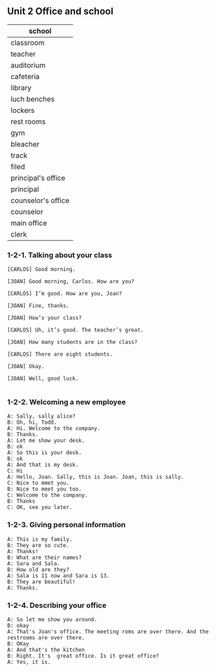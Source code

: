 ## Unit 2 Office and school

| school             |
| ------------------ |
| classroom          |
| teacher            |
| auditorium         |
| cafeteria          |
| library            |
| luch benches       |
| lockers            |
| rest rooms         |
| gym                |
| bleacher           |
| track              |
| filed              |
| principal's office |
| principal          |
| counselor's office |
| counselor          |
| main office        |
| clerk              |

### 1-2-1. Talking about your class

```
[CARLOS] Good morning.

[JOAN] Good morning, Carlos. How are you?

[CARLOS] I’m good. How are you, Joan?

[JOAN] Fine, thanks.

[JOAN] How’s your class?

[CARLOS] Uh, it’s good. The teacher’s great.

[JOAN] How many students are in the class?

[CARLOS] There are eight students.

[JOAN] Okay.

[JOAN] Well, good luck.


```

### 1-2-2. Welcoming a new employee

```
A: Sally, sally alice?
B: Oh, hi, Todd.
A: Hi. Welcome to the company.
B: Thanks.
A: Let me show your desk.
B: ok
A: So this is your desk.
B: ok
A: And that is my desk.
C: Hi
A: Hello, Joan. Sally, this is Joan. Joan, this is sally.
C: Nice to mmet you.
B: Nice to meet you too.
C: Welcome to the company. 
B: Thanks
C: OK, see you later.
```



### 1-2-3. Giving personal information

```
A: This is my family.
B: They are so cute.
A: Thanks!
B: What are their names? 
A: Sara and Sala.
B: How old are they?
A: Sala is 11 now and Sara is 13.
B: They are beautiful!
A: Thanks.
```



### 1-2-4. Describing your office

```
A: So let me show you around.
B: okay
A: That's Joan's office. The meeting roms are over there. And the restrooms are over there.
B: OKay
A: And that's the kitchen
B: Right. It's  great office. Is it great office?
A: Yes, it is.
```

